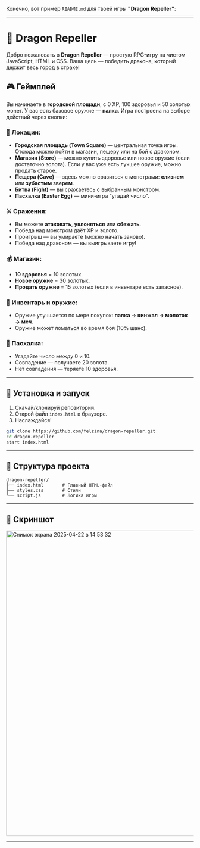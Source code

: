 Конечно, вот пример `README.md` для твоей игры **"Dragon Repeller"**:

---

# 🐉 Dragon Repeller

Добро пожаловать в **Dragon Repeller** — простую RPG-игру на чистом JavaScript, HTML и CSS. Ваша цель — победить дракона, который держит весь город в страхе!

## 🎮 Геймплей

Вы начинаете в **городской площади**, с 0 XP, 100 здоровья и 50 золотых монет. У вас есть базовое оружие — **палка**. Игра построена на выборе действий через кнопки:

### 📍 Локации:
- **Городская площадь (Town Square)** — центральная точка игры. Отсюда можно пойти в магазин, пещеру или на бой с драконом.
- **Магазин (Store)** — можно купить здоровье или новое оружие (если достаточно золота). Если у вас уже есть лучшее оружие, можно продать старое.
- **Пещера (Cave)** — здесь можно сразиться с монстрами: **слизнем** или **зубастым зверем**.
- **Битва (Fight)** — вы сражаетесь с выбранным монстром.
- **Пасхалка (Easter Egg)** — мини-игра "угадай число".

### ⚔️ Сражения:
- Вы можете **атаковать**, **уклоняться** или **сбежать**.
- Победа над монстром даёт XP и золото.
- Проигрыш — вы умираете (можно начать заново).
- Победа над драконом — вы выигрываете игру!

### 💰 Магазин:
- **10 здоровья** = 10 золотых.
- **Новое оружие** = 30 золотых.
- **Продать оружие** = 15 золотых (если в инвентаре есть запасное).

### 🧪 Инвентарь и оружие:
- Оружие улучшается по мере покупок: **палка → кинжал → молоток → меч**.
- Оружие может ломаться во время боя (10% шанс).

### 🥚 Пасхалка:
- Угадайте число между 0 и 10.
- Совпадение — получаете 20 золота.
- Нет совпадения — теряете 10 здоровья.

---

## 🚀 Установка и запуск

1. Скачай/клонируй репозиторий.
2. Открой файл `index.html` в браузере.
3. Наслаждайся!

```bash
git clone https://github.com/felzina/dragon-repeller.git
cd dragon-repeller
start index.html
```

---

## 📁 Структура проекта

```
dragon-repeller/
├── index.html       # Главный HTML-файл
├── styles.css       # Стили
└── script.js        # Логика игры
```

---

## 📸 Скриншот

<img width="821" alt="Снимок экрана 2025-04-22 в 14 53 32" src="https://github.com/user-attachments/assets/e32072e9-679c-4ca0-87a3-ee075553cb4c" />

---

